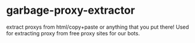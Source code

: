 # garbage-proxy-extractor
extract proxys from html/copy+paste or anything that you put there! Used for extracting proxy from free proxy sites for our bots.
